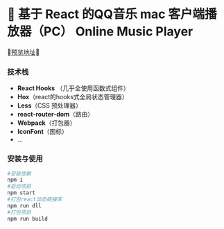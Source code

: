 # 🎵 基于 React 的QQ音乐 mac 客户端播放器（PC） Online Music Player


🌟[预览地址](http://music.rayhomie.icu/)🌟


### 技术栈

- **React Hooks** （几乎全使用函数式组件）
- **Hox**（react的hooks式全局状态管理器）
- **Less**（CSS 预处理器）
- **react-router-dom**（路由）
- **Webpack**（打包器）
- **IconFont**（图标）
- ...


### 安装与使用

```bash
#安装依赖
npm i
#启动项目
npm start
#打包react动态链接库
npm run dll 
#打包项目
npm run build
```
